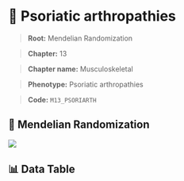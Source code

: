 # 🧪 Psoriatic arthropathies

> **Root:** Mendelian Randomization

> **Chapter:** 13  

> **Chapter name:** Musculoskeletal

> **Phenotype:** Psoriatic arthropathies  

> **Code:** `M13_PSORIARTH`

## 🧬 Mendelian Randomization  

<img src="/MR/Figures/Forward/M13_PSORIARTH.png"/>

## 📊 Data Table

<CsvTableMRF src="/public/MR/Data/Forward/M13_PSORIARTH.csv"/>
